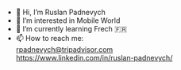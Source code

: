 - 👋 Hi, I’m Ruslan Padnevych
- 👀 I’m interested in Mobile World
- 🌱 I’m currently learning Frech 🇫🇷
- 📫 How to reach me: </br>
rpadnevych@tripadvisor.com </br>
https://www.linkedin.com/in/ruslan-padnevych/

<!---
rpadnevych/rpadnevych is a ✨ special ✨ repository because its `README.md` (this file) appears on your GitHub profile.
You can click the Preview link to take a look at your changes.
--->

